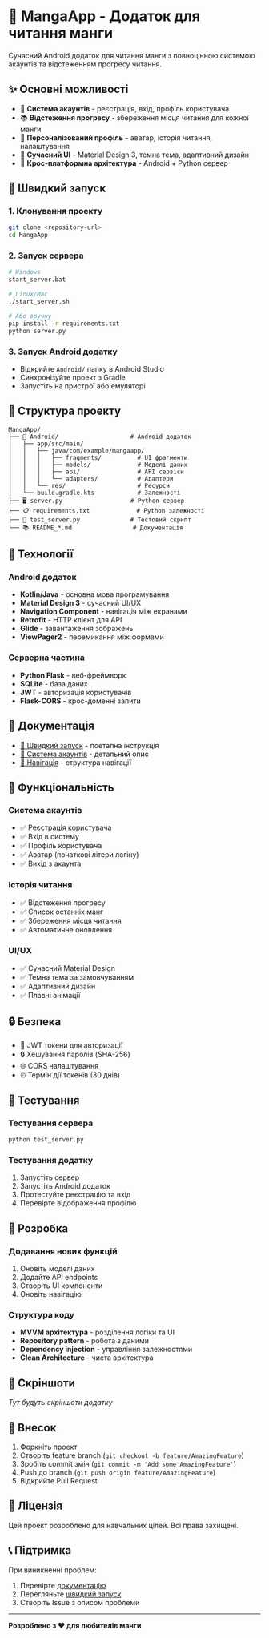 # 📱 MangaApp - Додаток для читання манги

Сучасний Android додаток для читання манги з повноцінною системою акаунтів та відстеженням прогресу читання.

## ✨ Основні можливості

- 🔐 **Система акаунтів** - реєстрація, вхід, профіль користувача
- 📚 **Відстеження прогресу** - збереження місця читання для кожної манги
- 👤 **Персоналізований профіль** - аватар, історія читання, налаштування
- 🎨 **Сучасний UI** - Material Design 3, темна тема, адаптивний дизайн
- 📱 **Крос-платформна архітектура** - Android + Python сервер

## 🚀 Швидкий запуск

### 1. Клонування проекту
```bash
git clone <repository-url>
cd MangaApp
```

### 2. Запуск сервера
```bash
# Windows
start_server.bat

# Linux/Mac
./start_server.sh

# Або вручну
pip install -r requirements.txt
python server.py
```

### 3. Запуск Android додатку
- Відкрийте `Android/` папку в Android Studio
- Синхронізуйте проект з Gradle
- Запустіть на пристрої або емуляторі

## 📁 Структура проекту

```
MangaApp/
├── 📱 Android/                    # Android додаток
│   ├── app/src/main/
│   │   ├── java/com/example/mangaapp/
│   │   │   ├── fragments/          # UI фрагменти
│   │   │   ├── models/             # Моделі даних
│   │   │   ├── api/                # API сервіси
│   │   │   └── adapters/           # Адаптери
│   │   └── res/                    # Ресурси
│   └── build.gradle.kts            # Залежності
├── 🖥️ server.py                   # Python сервер
├── 📋 requirements.txt             # Python залежності
├── 🧪 test_server.py              # Тестовий скрипт
└── 📚 README_*.md                 # Документація
```

## 🔧 Технології

### Android додаток
- **Kotlin/Java** - основна мова програмування
- **Material Design 3** - сучасний UI/UX
- **Navigation Component** - навігація між екранами
- **Retrofit** - HTTP клієнт для API
- **Glide** - завантаження зображень
- **ViewPager2** - перемикання між формами

### Серверна частина
- **Python Flask** - веб-фреймворк
- **SQLite** - база даних
- **JWT** - авторизація користувачів
- **Flask-CORS** - крос-доменні запити

## 📖 Документація

- [🚀 Швидкий запуск](README_QUICK_START.md) - поетапна інструкція
- [🔐 Система акаунтів](README_ACCOUNT_SYSTEM.md) - детальний опис
- [🧭 Навігація](README_NAVIGATION.md) - структура навігації

## 🎯 Функціональність

### Система акаунтів
- ✅ Реєстрація користувача
- ✅ Вхід в систему
- ✅ Профіль користувача
- ✅ Аватар (початкові літери логіну)
- ✅ Вихід з акаунта

### Історія читання
- ✅ Відстеження прогресу
- ✅ Список останніх манг
- ✅ Збереження місця читання
- ✅ Автоматичне оновлення

### UI/UX
- ✅ Сучасний Material Design
- ✅ Темна тема за замовчуванням
- ✅ Адаптивний дизайн
- ✅ Плавні анімації

## 🔒 Безпека

- 🔐 JWT токени для авторизації
- 🔒 Хешування паролів (SHA-256)
- 🌐 CORS налаштування
- ⏰ Термін дії токенів (30 днів)

## 🧪 Тестування

### Тестування сервера
```bash
python test_server.py
```

### Тестування додатку
1. Запустіть сервер
2. Запустіть Android додаток
3. Протестуйте реєстрацію та вхід
4. Перевірте відображення профілю

## 🚧 Розробка

### Додавання нових функцій
1. Оновіть моделі даних
2. Додайте API endpoints
3. Створіть UI компоненти
4. Оновіть навігацію

### Структура коду
- **MVVM архітектура** - розділення логіки та UI
- **Repository pattern** - робота з даними
- **Dependency injection** - управління залежностями
- **Clean Architecture** - чиста архітектура

## 📱 Скріншоти

*Тут будуть скріншоти додатку*

## 🤝 Внесок

1. Форкніть проект
2. Створіть feature branch (`git checkout -b feature/AmazingFeature`)
3. Зробіть commit змін (`git commit -m 'Add some AmazingFeature'`)
4. Push до branch (`git push origin feature/AmazingFeature`)
5. Відкрийте Pull Request

## 📄 Ліцензія

Цей проект розроблено для навчальних цілей. Всі права захищені.

## 📞 Підтримка

При виникненні проблем:
1. Перевірте [документацію](README_ACCOUNT_SYSTEM.md)
2. Перегляньте [швидкий запуск](README_QUICK_START.md)
3. Створіть Issue з описом проблеми

---

**Розроблено з ❤️ для любителів манги**
